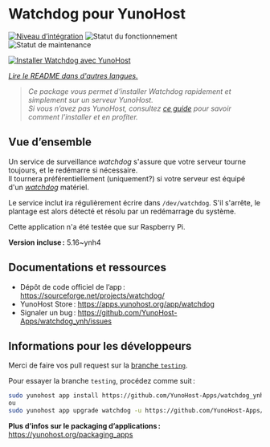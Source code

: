 <!--
Nota bene : ce README est automatiquement généré par <https://github.com/YunoHost/apps/tree/master/tools/readme_generator>
Il NE doit PAS être modifié à la main.
-->

# Watchdog pour YunoHost

[![Niveau d’intégration](https://dash.yunohost.org/integration/watchdog.svg)](https://ci-apps.yunohost.org/ci/apps/watchdog/) ![Statut du fonctionnement](https://ci-apps.yunohost.org/ci/badges/watchdog.status.svg) ![Statut de maintenance](https://ci-apps.yunohost.org/ci/badges/watchdog.maintain.svg)

[![Installer Watchdog avec YunoHost](https://install-app.yunohost.org/install-with-yunohost.svg)](https://install-app.yunohost.org/?app=watchdog)

*[Lire le README dans d'autres langues.](./ALL_README.md)*

> *Ce package vous permet d’installer Watchdog rapidement et simplement sur un serveur YunoHost.*  
> *Si vous n’avez pas YunoHost, consultez [ce guide](https://yunohost.org/install) pour savoir comment l’installer et en profiter.*

## Vue d’ensemble

Un service de surveillance *watchdog* s'assure que votre serveur tourne toujours, et le redémarre si nécessaire.  
Il tournera préférentiellement (uniquement?) si votre serveur est équipé d'un [*watchdog*](https://fr.wikipedia.org/wiki/Chien_de_garde_(informatique)) matériel.

Le service inclut ira régulièrement écrire dans `/dev/watchdog`. S'il s'arrête, le plantage est alors détecté et résolu par un redémarrage du système.

Cette application n'a été testée que sur Raspberry Pi.


**Version incluse :** 5.16~ynh4
## Documentations et ressources

- Dépôt de code officiel de l’app : <https://sourceforge.net/projects/watchdog/>
- YunoHost Store : <https://apps.yunohost.org/app/watchdog>
- Signaler un bug : <https://github.com/YunoHost-Apps/watchdog_ynh/issues>

## Informations pour les développeurs

Merci de faire vos pull request sur la [branche `testing`](https://github.com/YunoHost-Apps/watchdog_ynh/tree/testing).

Pour essayer la branche `testing`, procédez comme suit :

```bash
sudo yunohost app install https://github.com/YunoHost-Apps/watchdog_ynh/tree/testing --debug
ou
sudo yunohost app upgrade watchdog -u https://github.com/YunoHost-Apps/watchdog_ynh/tree/testing --debug
```

**Plus d’infos sur le packaging d’applications :** <https://yunohost.org/packaging_apps>

